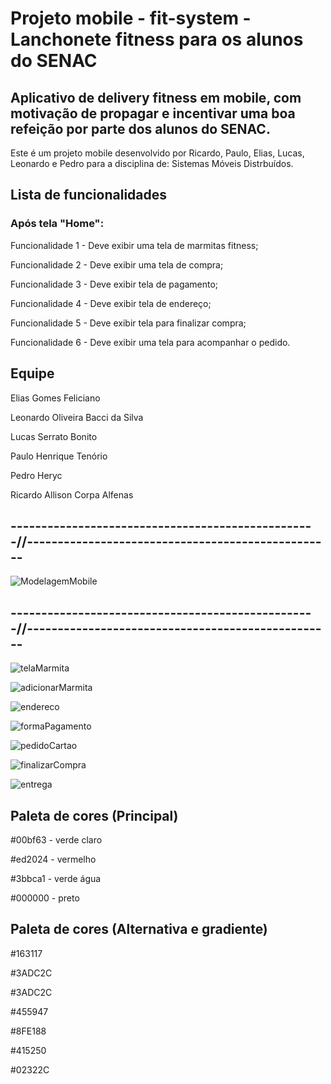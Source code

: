 # Projeto mobile - fit-system - Lanchonete fitness para os alunos do SENAC

## Aplicativo de delivery fitness em mobile, com motivação de propagar e incentivar uma boa refeição por parte dos alunos do SENAC.

Este é um projeto mobile desenvolvido por Ricardo, Paulo, Elias, Lucas, Leonardo e Pedro para a disciplina de: Sistemas Móveis Distrbuídos.

## Lista de funcionalidades

### Após tela "Home":

Funcionalidade 1 - Deve exibir uma tela de marmitas fitness;

Funcionalidade 2 - Deve exibir uma tela de compra;

Funcionalidade 3 - Deve exibir tela de pagamento;

Funcionalidade 4 - Deve exibir tela de endereço;

Funcionalidade 5 - Deve exibir tela para finalizar compra;

Funcionalidade 6 - Deve exibir uma tela para acompanhar o pedido.

## Equipe

Elias Gomes Feliciano

Leonardo Oliveira Bacci da Silva

Lucas Serrato Bonito

Paulo Henrique Tenório

Pedro Heryc

Ricardo Allison Corpa Alfenas

## --------------------------------------------------//--------------------------------------------------

![ModelagemMobile](https://github.com/RicardoCorpa/fit-system-mobile/blob/1096b84523fdc1b0ca744592eeca2b2ac39d4554/modeloConceitualMobile.png)

## --------------------------------------------------//--------------------------------------------------
![telaMarmita](https://github.com/RicardoCorpa/fit-system-mobile/blob/4bc2a0577286e5316f3d1c4e23064717cb279da1/img/homeMarmita.png)

>

![adicionarMarmita](https://github.com/RicardoCorpa/fit-system-mobile/blob/eefaf1630b2044e0a67cc5259a98413ea1422042/img/adicionarMarmita.png)

>

![endereco](https://github.com/RicardoCorpa/fit-system-mobile/blob/eefaf1630b2044e0a67cc5259a98413ea1422042/img/confirmarEndereco.png)

>

![formaPagamento](https://github.com/RicardoCorpa/fit-system-mobile/blob/eefaf1630b2044e0a67cc5259a98413ea1422042/img/formaPagamento.png)

>

![pedidoCartao](https://github.com/RicardoCorpa/fit-system-mobile/blob/eefaf1630b2044e0a67cc5259a98413ea1422042/img/confirmarPedido.png)

>

![finalizarCompra](https://github.com/RicardoCorpa/fit-system-mobile/blob/eefaf1630b2044e0a67cc5259a98413ea1422042/img/finalizarCompra.png)

>

![entrega](https://github.com/RicardoCorpa/fit-system-mobile/blob/eefaf1630b2044e0a67cc5259a98413ea1422042/img/entrega.png)


## Paleta de cores (Principal)

#00bf63 - verde claro

#ed2024 - vermelho

#3bbca1 - verde água

#000000 - preto

## Paleta de cores (Alternativa e gradiente)

#163117

#3ADC2C

#3ADC2C

#455947

#8FE188

#415250

#02322C
